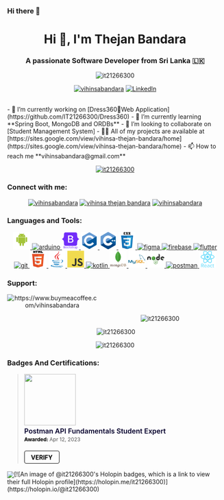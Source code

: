 ### Hi there 👋

<h1 align="center">Hi 👋, I'm Thejan Bandara</h1>
<h3 align="center">A passionate Software Developer from Sri Lanka 🇱🇰</h3>

<p align="center"> <img src="https://komarev.com/ghpvc/?username=it21266300&label=Profile%20views&color=0e75b6&style=flat" alt="it21266300" /> </p>

<div align="center">
  <a href="https://twitter.com/vihinsabandara" target="_blank"><img src="https://img.shields.io/twitter/follow/vihinsabandara?logo=twitter&style=for-the-badge" alt="vihinsabandara" /></a>
  <a href="https://www.linkedin.com/comm/mynetwork/discovery-see-all?usecase=PEOPLE_FOLLOWS&followMember=vihinsa-thejan-bandara-550b561a9" target="_blank"><img src="https://img.shields.io/badge/-LinkedIn-blue?style=flat-square&logo=linkedin&logoColor=white" alt="LinkedIn"></a>
</div>

<br>

<p align="left">
  - 🔭 I’m currently working on [Dress360👗Web Application](https://github.com/IT21266300/Dress360)
  - 🌱 I’m currently learning **Spring Boot, MongoDB and ORDBs**
  - 👯 I’m looking to collaborate on [Student Management System]
  - 👨‍💻 All of my projects are available at [https://sites.google.com/view/vihinsa-thejan-bandara/home](https://sites.google.com/view/vihinsa-thejan-bandara/home)
  - 📫 How to reach me **vihinsabandara@gmail.com**
</p>

<p align="center"> <a href="https://github.com/ryo-ma/github-profile-trophy"><img src="https://github-profile-trophy.vercel.app/?username=it21266300" alt="it21266300" /></a> </p>


<h3 align="left">Connect with me:</h3>
<p align="center">
<a href="https://twitter.com/vihinsabandara" target="_blank"><img align="center" src="https://raw.githubusercontent.com/rahuldkjain/github-profile-readme-generator/master/src/images/icons/Social/twitter.svg" alt="vihinsabandara" height="30" width="40" /></a>
<a href="https://fb.com/vihinsa thejan bandara" target="_blank"><img align="center" src="https://raw.githubusercontent.com/rahuldkjain/github-profile-readme-generator/master/src/images/icons/Social/facebook.svg" alt="vihinsa thejan bandara" height="30" width="40" /></a>
<a href="https://instagram.com/vihinsabandara" target="_blank"><img align="center" src="https://raw.githubusercontent.com/rahuldkjain/github-profile-readme-generator/master/src/images/icons/Social/instagram.svg" alt="vihinsabandara" height="30" width="40" /></a>
</p>

<h3 align="left">Languages and Tools:</h3>
<p align="center"> 
  <a href="https://developer.android.com" target="_blank" rel="noreferrer"> <img src="https://raw.githubusercontent.com/devicons/devicon/master/icons/android/android-original-wordmark.svg" alt="android" width="40" height="40"/> </a> 
  <a href="https://www.arduino.cc/" target="_blank" rel="noreferrer"> <img src="https://cdn.worldvectorlogo.com/logos/arduino-1.svg" alt="arduino" width="40" height="40"/> </a> 
  <a href="https://getbootstrap.com" target="_blank" rel="noreferrer"> <img src="https://raw.githubusercontent.com/devicons/devicon/master/icons/bootstrap/bootstrap-plain-wordmark.svg" alt="bootstrap" width="40" height="40"/> </a> 
  <a href="https://www.cprogramming.com/" target="_blank" rel="noreferrer"> <img src="https://raw.githubusercontent.com/devicons/devicon/master/icons/c/c-original.svg" alt="c" width="40" height="40"/> </a> 
  <a href="https://www.w3schools.com/cpp/" target="_blank" rel="noreferrer"> <img src="https://raw.githubusercontent.com/devicons/devicon/master/icons/cplusplus/cplusplus-original.svg" alt="cplusplus" width="40" height="40"/> </a> 
  <a href="https://www.w3schools.com/css/" target="_blank" rel="noreferrer"> <img src="https://raw.githubusercontent.com/devicons/devicon/master/icons/css3/css3-original-wordmark.svg" alt="css3" width="40" height="40"/> </a> 
  <a href="https://www.figma.com/" target="_blank" rel="noreferrer"> <img src="https://www.vectorlogo.zone/logos/figma/figma-icon.svg" alt="figma" width="40" height="40"/> </a> 
  <a href="https://firebase.google.com/" target="_blank" rel="noreferrer"> <img src="https://www.vectorlogo.zone/logos/firebase/firebase-icon.svg" alt="firebase" width="40" height="40"/> </a> 
  <a href="https://flutter.dev" target="_blank" rel="noreferrer"> <img src="https://www.vectorlogo.zone/logos/flutterio/flutterio-icon.svg" alt="flutter" width="40" height="40"/> </a> 
  <a href="https://git-scm.com/" target="_blank" rel="noreferrer"> <img src="https://www.vectorlogo.zone/logos/git-scm/git-scm-icon.svg" alt="git" width="40" height="40"/> </a> 
  <a href="https://www.w3.org/html/" target="_blank" rel="noreferrer"> <img src="https://raw.githubusercontent.com/devicons/devicon/master/icons/html5/html5-original-wordmark.svg" alt="html5" width="40" height="40"/> </a> 
  <a href="https://www.java.com" target="_blank" rel="noreferrer"> <img src="https://raw.githubusercontent.com/devicons/devicon/master/icons/java/java-original.svg" alt="java" width="40" height="40"/> </a> 
  <a href="https://developer.mozilla.org/en-US/docs/Web/JavaScript" target="_blank" rel="noreferrer"> <img src="https://raw.githubusercontent.com/devicons/devicon/master/icons/javascript/javascript-original.svg" alt="javascript" width="40" height="40"/> </a> 
  <a href="https://kotlinlang.org" target="_blank" rel="noreferrer"> <img src="https://www.vectorlogo.zone/logos/kotlinlang/kotlinlang-icon.svg" alt="kotlin" width="40" height="40"/> </a> 
  <a href="https://www.mongodb.com/" target="_blank" rel="noreferrer"> <img src="https://raw.githubusercontent.com/devicons/devicon/master/icons/mongodb/mongodb-original-wordmark.svg" alt="mongodb" width="40" height="40"/> </a> 
  <a href="https://www.mysql.com/" target="_blank" rel="noreferrer"> <img src="https://raw.githubusercontent.com/devicons/devicon/master/icons/mysql/mysql-original-wordmark.svg" alt="mysql" width="40" height="40"/> </a> 
  <a href="https://nodejs.org" target="_blank" rel="noreferrer"> <img src="https://raw.githubusercontent.com/devicons/devicon/master/icons/nodejs/nodejs-original-wordmark.svg" alt="nodejs" width="40" height="40"/> </a> 
  <a href="https://postman.com" target="_blank" rel="noreferrer"> <img src="https://www.vectorlogo.zone/logos/getpostman/getpostman-icon.svg" alt="postman" width="40" height="40"/> </a> 
  <a href="https://reactjs.org/" target="_blank" rel="noreferrer"> <img src="https://raw.githubusercontent.com/devicons/devicon/master/icons/react/react-original-wordmark.svg" alt="react" width="40" height="40"/> </a> 
</p>

<h3 align="left">Support:</h3>
<p align="center"><a href="https://www.buymeacoffee.com/vihinsabandara"> <img align="left" src="https://cdn.buymeacoffee.com/buttons/v2/default-yellow.png" height="50" width="210" alt="https://www.buymeacoffee.com/vihinsabandara" /></a></p><br><br>

<div align="center">
  <p><img src="https://github-readme-stats.vercel.app/api/top-langs?username=it21266300&show_icons=true&locale=en&layout=compact" alt="it21266300" /></p>
  <p> <img src="https://github-readme-stats.vercel.app/api?username=it21266300&show_icons=true&locale=en" alt="it21266300" /></p>
  <p><img src="https://github-readme-streak-stats.herokuapp.com/?user=it21266300&" alt="it21266300" /></p>
</div>

<h3 align="left">Badges And Certifications:</h3>
<blockquote class="badgr-badge" style="font-family: Helvetica, Roboto, "Segoe UI", Calibri, sans-serif;"><a href="https://api.badgr.io/public/assertions/0SsKpdE3RFOrhUX825Caug?identity__email=it21266300%40my.sliit.lk"><img width="120px" height="120px" src="https://api.badgr.io/public/assertions/0SsKpdE3RFOrhUX825Caug/image"></a><p class="badgr-badge-name" style="hyphens: auto; overflow-wrap: break-word; word-wrap: break-word; margin: 0; font-size: 16px; font-weight: 600; font-style: normal; font-stretch: normal; line-height: 1.25; letter-spacing: normal; text-align: left; color: #05012c;">Postman API Fundamentals Student Expert</p><p class="badgr-badge-date" style="margin: 0; font-size: 12px; font-style: normal; font-stretch: normal; line-height: 1.67; letter-spacing: normal; text-align: left; color: #555555;"><strong style="font-size: 12px; font-weight: bold; font-style: normal; font-stretch: normal; line-height: 1.67; letter-spacing: normal; text-align: left; color: #000;">Awarded: </strong>Apr 12, 2023</p><p style="margin: 16px 0; padding: 0;"><a class="badgr-badge-verify" target="_blank" href="https://badgecheck.io?url=https%3A%2F%2Fapi.badgr.io%2Fpublic%2Fassertions%2F0SsKpdE3RFOrhUX825Caug%3Fidentity__email%3Dit21266300%2540my.sliit.lk&identity__email=it21266300%40my.sliit.lk" style="box-sizing: content-box; display: flex; align-items: center; justify-content: center; margin: 0; font-size:14px; font-weight: bold; width: 48px; height: 16px; border-radius: 4px; border: solid 1px black; text-decoration: none; padding: 6px 16px; margin: 16px 0; color: black;">VERIFY</a></p> </blockquote>
<p><img align="center" src="[https://github-readme-streak-stats.herokuapp.com/?user=it21266300](https://holopin.me/it21266300) /></p>

<p align="center">[![An image of @it21266300's Holopin badges, which is a link to view their full Holopin profile](https://holopin.me/it21266300)](https://holopin.io/@it21266300)</p>


<!--
**IT21266300/IT21266300** is a ✨ _special_ ✨ repository because its `README.md` (this file) appears on your GitHub profile.

Here are some ideas to get you started:

- 🔭 I’m currently working on ...
- 🌱 I’m currently learning MERN Stack.
- 👯 I’m looking to collaborate on ...
- 🤔 I’m looking for help with ...
- 💬 Ask me about ...
- 📫 How to reach me: ...
- 😄 Pronouns: ...
- ⚡ Fun fact: ...
-->
